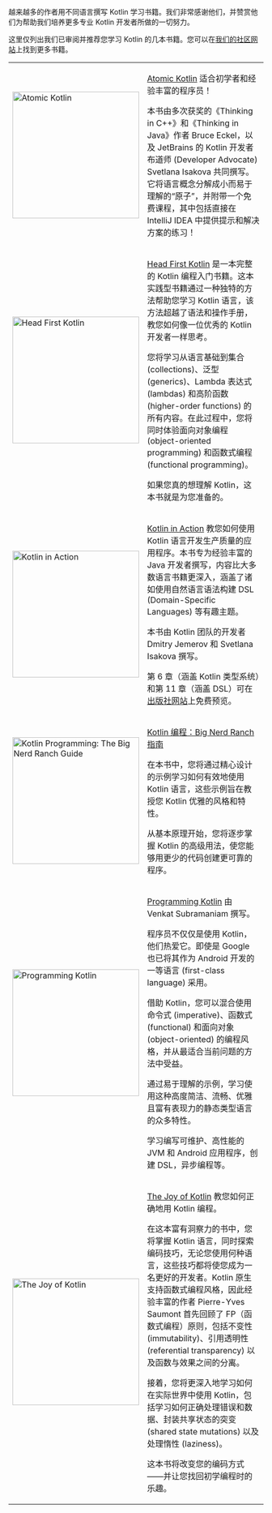 [//]: # (title: Kotlin 书籍)

越来越多的作者用不同语言撰写 Kotlin 学习书籍。我们非常感谢他们，并赞赏他们为帮助我们培养更多专业 Kotlin 开发者所做的一切努力。

这里仅列出我们已审阅并推荐您学习 Kotlin 的几本书籍。您可以在[我们的社区网站](https://kotlin.link/)上找到更多书籍。

<table style="none">
<tr>
<td>
<img src="atomic-kotlin.png" alt="Atomic Kotlin" width="250"/>
</td>
<td>

[Atomic Kotlin](https://www.atomickotlin.com/atomickotlin/) 适合初学者和经验丰富的程序员！

本书由多次获奖的《Thinking in C++》和《Thinking in Java》作者 Bruce Eckel，以及 JetBrains 的 Kotlin 开发者布道师 (Developer Advocate) Svetlana Isakova 共同撰写。它将语言概念分解成小而易于理解的“原子”，并附带一个免费课程，其中包括直接在 IntelliJ IDEA 中提供提示和解决方案的练习！

</td>
</tr>

<tr>
<td>
<img src="head-first-kotlin.jpeg" alt="Head First Kotlin" width="250"/>
</td>
<td>

[Head First Kotlin](https://www.oreilly.com/library/view/head-first-kotlin/9781491996683/) 是一本完整的 Kotlin 编程入门书籍。这本实践型书籍通过一种独特的方法帮助您学习 Kotlin 语言，该方法超越了语法和操作手册，教您如何像一位优秀的 Kotlin 开发者一样思考。

您将学习从语言基础到集合 (collections)、泛型 (generics)、Lambda 表达式 (lambdas) 和高阶函数 (higher-order functions) 的所有内容。在此过程中，您将同时体验面向对象编程 (object-oriented programming) 和函数式编程 (functional programming)。

如果您真的想理解 Kotlin，这本书就是为您准备的。

</td>
</tr>

<tr>
<td>
<img src="kotlin-in-action.png" alt="Kotlin in Action" width="250"/>
</td>
<td>

[Kotlin in Action](https://manning.com/books/kotlin-in-action) 教您如何使用 Kotlin 语言开发生产质量的应用程序。本书专为经验丰富的 Java 开发者撰写，内容比大多数语言书籍更深入，涵盖了诸如使用自然语言语法构建 DSL (Domain-Specific Languages) 等有趣主题。

本书由 Kotlin 团队的开发者 Dmitry Jemerov 和 Svetlana Isakova 撰写。

第 6 章（涵盖 Kotlin 类型系统）和第 11 章（涵盖 DSL）可在[出版社网站](https://www.manning.com/books/kotlin-in-action#downloads)上免费预览。

</td>
</tr>

<tr>
<td>
<img src="big-nerd-ranch-guide.jpg" alt="Kotlin Programming: The Big Nerd Ranch Guide" width="250"/>
</td>
<td>

[Kotlin 编程：Big Nerd Ranch 指南](https://www.amazon.com/Kotlin-Programming-Nerd-Ranch-Guide/dp/0135161630)

在本书中，您将通过精心设计的示例学习如何有效地使用 Kotlin 语言，这些示例旨在教授您 Kotlin 优雅的风格和特性。

从基本原理开始，您将逐步掌握 Kotlin 的高级用法，使您能够用更少的代码创建更可靠的程序。

</td>
</tr>

<tr>
<td>
<img src="programming-kotlin.png" alt="Programming Kotlin" width="250"/>
</td>
<td>

[Programming Kotlin](https://pragprog.com/book/vskotlin/programming-kotlin) 由 Venkat Subramaniam 撰写。

程序员不仅仅是使用 Kotlin，他们热爱它。即使是 Google 也已将其作为 Android 开发的一等语言 (first-class language) 采用。

借助 Kotlin，您可以混合使用命令式 (imperative)、函数式 (functional) 和面向对象 (object-oriented) 的编程风格，并从最适合当前问题的方法中受益。

通过易于理解的示例，学习使用这种高度简洁、流畅、优雅且富有表现力的静态类型语言的众多特性。

学习编写可维护、高性能的 JVM 和 Android 应用程序，创建 DSL，异步编程等。

</td>
</tr>

<tr>
<td>
<img src="joy-of-kotlin.png" alt="The Joy of Kotlin" width="250"/>
</td>
<td>

[The Joy of Kotlin](https://www.manning.com/books/the-joy-of-kotlin) 教您如何正确地用 Kotlin 编程。

在这本富有洞察力的书中，您将掌握 Kotlin 语言，同时探索编码技巧，无论您使用何种语言，这些技巧都将使您成为一名更好的开发者。Kotlin 原生支持函数式编程风格，因此经验丰富的作者 Pierre-Yves Saumont 首先回顾了 FP（函数式编程）原则，包括不变性 (immutability)、引用透明性 (referential transparency) 以及函数与效果之间的分离。

接着，您将更深入地学习如何在实际世界中使用 Kotlin，包括学习如何正确处理错误和数据、封装共享状态的突变 (shared state mutations) 以及处理惰性 (laziness)。

这本书将改变您的编码方式——并让您找回初学编程时的乐趣。

</td>
</tr>
</table>